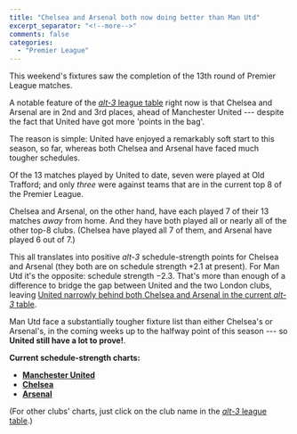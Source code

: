 ```yaml
---
title: "Chelsea and Arsenal both now doing better than Man Utd"
excerpt_separator: "<!--more-->"
comments: false
categories: 
  - "Premier League"
---
```


This weekend's fixtures saw the completion of the 13th round of 
Premier League matches.

A notable feature of the 
[*alt-3* league table](/leagues/england-premier-league) right now is that
Chelsea and Arsenal are in 2nd and 3rd places, 
ahead of Manchester United --- despite the 
fact that United have got more 'points in the bag'. 

The reason is simple: United have enjoyed a remarkably soft start to this 
season, so far, whereas both Chelsea and Arsenal have faced much tougher 
schedules.

Of the 13 matches played by United to date, seven were played at 
Old Trafford; and only *three* were against teams that are in the current
top 8 of the Premier League.

Chelsea and Arsenal, on the other hand, have each played 7 of their 
13 matches *away* from home. And they have both played all or 
nearly all of the other top-8 clubs. (Chelsea have played all 7 of them, 
and Arsenal have played 6 out of 7.)

This all translates into positive *alt-3* schedule-strength
points for Chelsea and Arsenal (they both are on schedule strength +2.1 
at present). For Man Utd it's the opposite: schedule strength &minus;2.3.
That's more than enough of a difference to bridge 
the gap between United and the two London clubs, leaving [United 
narrowly behind both Chelsea and Arsenal in the current 
*alt-3* table](/leagues/england-premier-league).

Man Utd face a substantially tougher fixture list than either Chelsea's or
Arsenal's, in the 
coming weeks up to the halfway point of this season --- so
**United still have a lot to prove!**.


**Current schedule-strength charts:**

- [**Manchester United**](/leagues/england-premier-league/schedule-strength-MnU)
- [**Chelsea**](/leagues/england-premier-league/schedule-strength-Che)
- [**Arsenal**](/leagues/england-premier-league/schedule-strength-Ars)

(For other clubs' charts, just click on the club name in the 
[*alt-3* league table](/leagues/england-premier-league).)














